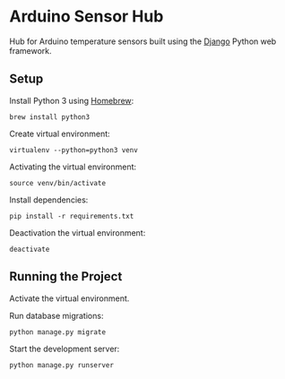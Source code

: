 # Arduino Sensor Hub

Hub for Arduino temperature sensors built using the [Django](https://www.djangoproject.com) Python web framework.


## Setup

Install Python 3 using [Homebrew](http://brew.sh):

    brew install python3

Create virtual environment:

    virtualenv --python=python3 venv

Activating the virtual environment:

    source venv/bin/activate

Install dependencies:

    pip install -r requirements.txt

Deactivation the virtual environment:

    deactivate


## Running the Project

Activate the virtual environment.

Run database migrations:

    python manage.py migrate

Start the development server:

    python manage.py runserver
